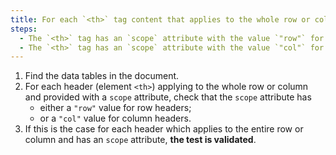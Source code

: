 ```yaml
---
title: For each `<th>` tag content that applies to the whole row or column and has a `scope` attribute, does the `<th>` tag check one of these conditions?
steps:
  - The `<th>` tag has an `scope` attribute with the value `"row"` for [row headers](#in-column-header-or-row-header).
  - The `<th>` tag has an `scope` attribute with the value `"col"` for [column or row headers](#in-column-header-or-row-header).
---
```


1. Find the data tables in the document.
2. For each header (element `<th>`) applying to the whole row or column and provided with a `scope` attribute, check that the `scope` attribute has
   - either a `"row"` value for row headers;
   - or a `"col"` value for column headers.
3. If this is the case for each header which applies to the entire row or column and has an `scope` attribute, **the test is validated**.
